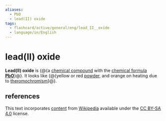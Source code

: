 ```yaml
---
aliases:
  - PbO
  - lead(II) oxide
tags:
  - flashcard/active/general/eng/lead_II__oxide
  - language/in/English
---
```


# lead(II) oxide

__Lead(II) oxide__ is {@{a [chemical compound](chemical%20compound.md) with the [chemical formula](chemical%20formula.md) __[Pb](lead.md)[O](oxygen.md)__}@}. It looks like {@{yellow or red [powder](powder.md), and orange on heating due to [theromochromism](theromochromism.md)}@}. <!--SR:!2027-05-26,1177,350!2025-11-28,111,130-->

## references

This text incorporates [content](https://en.wikipedia.org/wiki/lead(II)_oxide) from [Wikipedia](Wikipedia.md) available under the [CC BY-SA 4.0](https://creativecommons.org/licenses/by-sa/4.0/) license.
